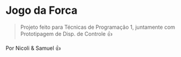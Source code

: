 # Jogo da Forca

> Projeto feito para Técnicas de Programação 1, juntamente com Prototipagem de Disp. de Controle :+1:

Por Nicoli & Samuel :+1:
